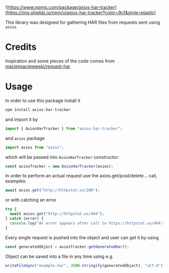 ![https://www.npmjs.com/package/axios-har-tracker](https://img.shields.io/npm/v/axios-har-tracker?color=9cf&style=plastic)

This library was designed for gathering HAR files from requests sent using `axios`

# Credits

Inspiration and some pieces of the code comes from [maciejmaciejewski/request-har](https://github.com/maciejmaciejewski/request-har)

# Usage

In order to use this package install it

```js
npm install axios-har-tracker
```

and import it by

```js
import { AxiosHarTracker } from "axios-har-tracker";
```

and `axios` package

```js
import axios from "axios";
```

which will be passed into `AxiosHarTracker` constructor:

```js
const axiosTracker = new AxiosHarTracker(axios);
```

In order to perform an actual request use the axios.get/post/delete... call, examples:

```js
await axios.get("http://httpstat.us/200");
```

or with catching an error

```js
try {
  await axios.get("http://httpstat.us/404");
} catch (error) {
  console.log("An error appears after call to https://httpstat.us/404:", error);
}
```

Every single request is pushed into the object and user can get it by using

```js
const generatedObject = axiosTracker.getGeneratedHar();
```

Object can be saved into a file in any time using e.g.

```js
writeFileSync("example.har", JSON.stringify(generatedObject), "utf-8");
```

